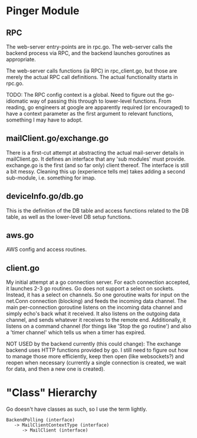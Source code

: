Pinger Module
=============

RPC
---

The web-server entry-points are in rpc.go. The web-server calls the backend process via RPC, and the backend launches goroutines as appropriate.

The web-server calls functions (ia RPC) in rpc_client.go, but those are merely the actual RPC call definitions. The actual functionality starts in rpc.go.

TODO: The RPC config context is a global. Need to figure out the go-idiomatic way of passing this through to lower-level functions. From reading, go engineers at google are apparently required (or encouraged) to have a context parameter as the first argument to relevant functions, something I may have to adopt.

mailClient.go/exchange.go
-------------------------

There is a first-cut attempt at abstracting the actual mail-server details in mailClient.go. It defines an interface that any 'sub modules' must provide. exchange.go is the first (and so far only) client thereof. The interface is still a bit messy. Cleaning this up (experience tells me) takes adding a second sub-module, i.e. something for imap.

deviceInfo.go/db.go
-------------------

This is the definition of the DB table and access functions related to the DB table, as well as the lower-level DB setup functions.

aws.go
------

AWS config and access routines.

client.go
---------

My initial attempt at a go connection server. For each connection accepted, it launches 2-3 go routines. Go does not support a select on sockets. Instead, it has a select on channels. So one goroutine waits for input on the net.Conn connection (blocking) and feeds the incoming data channel. The main per-connection goroutine listens on the incoming data channel and simply echo's back what it received. It also listens on the outgoing data channel, and sends whatever it receives to the remote end. Additionally, it listens on a command channel (for things like 'Stop the go routine') and also a 'timer channel' which tells us when a timer has expired.

NOT USED by the backend currently (this could change): The exchange backend uses HTTP functions provided by go. I still need to figure out how to manage those more efficiently, keep then open (like websockets?) and reopen when necessary (currently a single connection is created, we wait for data, and then a new one is created).

"Class" Hierarchy
=================

Go doesn't have classes as such, so I use the term lightly. 

```
BackendPolling (interface)
   -> MailClientContextType (interface)
      -> MailClient (interface)
```